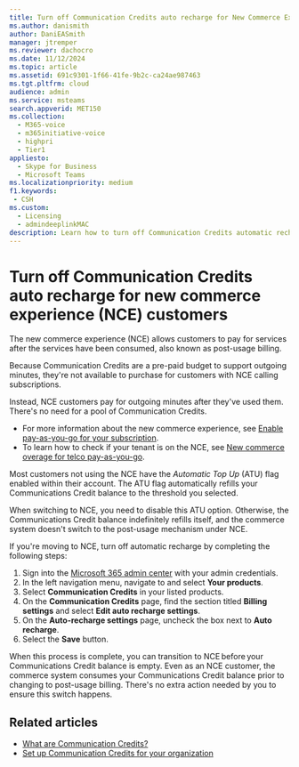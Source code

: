 ```yaml
---
title: Turn off Communication Credits auto recharge for New Commerce Experience Customers
ms.author: danismith
author: DaniEASmith
manager: jtremper
ms.reviewer: dachocro
ms.date: 11/12/2024
ms.topic: article
ms.assetid: 691c9301-1f66-41fe-9b2c-ca24ae987463
ms.tgt.pltfrm: cloud
audience: admin
ms.service: msteams
search.appverid: MET150
ms.collection:
  - M365-voice
  - m365initiative-voice
  - highpri
  - Tier1
appliesto: 
  - Skype for Business
  - Microsoft Teams
ms.localizationpriority: medium
f1.keywords:
 - CSH
ms.custom:
  - Licensing
  - admindeeplinkMAC
description: Learn how to turn off Communication Credits automatic recharge if you're a new commerce experience (NCE) customer.
---
```


# Turn off Communication Credits auto recharge for new commerce experience (NCE) customers

The new commerce experience (NCE) allows customers to pay for services after the services have been consumed, also known as post-usage billing.

Because Communication Credits are a pre-paid budget to support outgoing minutes, they're not available to purchase for customers with NCE calling subscriptions.

Instead, NCE customers pay for outgoing minutes after they've used them. There's no need for a pool of Communication Credits.

- For more information about the new commerce experience, see [Enable pay-as-you-go for your subscription](/microsoft-365/commerce/subscriptions/manage-pay-as-you-go-services).
- To learn how to check if your tenant is on the NCE, see [New commerce overage for telco pay-as-you-go](/partner-center/new-commerce-telco-payg).

Most customers not using the NCE have the *Automatic Top Up* (ATU) flag enabled within their account. The ATU flag automatically refills your Communications Credit balance to the threshold you selected.

When switching to NCE, you need to disable this ATU option. Otherwise, the Communications Credit balance indefinitely refills itself, and the commerce system doesn't switch to the post-usage mechanism under NCE.

If you're moving to NCE, turn off automatic recharge by completing the following steps:

1. Sign into the [Microsoft 365 admin center](https://go.microsoft.com/fwlink/p/?linkid=2024339) with your admin credentials.
1. In the left navigation menu, navigate to and select **Your products**.
1. Select **Communication Credits** in your listed products.
1. On the **Communication Credits** page, find the section titled **Billing settings** and select **Edit auto recharge settings**.
1. On the **Auto-recharge settings** page, uncheck the box next to **Auto recharge**.
1. Select the **Save** button.

When this process is complete, you can transition to NCE before your Communications Credit balance is empty. Even as an NCE customer, the commerce system consumes your Communications Credit balance prior to changing to post-usage billing. There's no extra action needed by you to ensure this switch happens.

## Related articles

- [What are Communication Credits?](what-are-communications-credits.md)
- [Set up Communication Credits for your organization](set-up-communications-credits-for-your-organization.md)
